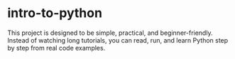 # intro-to-python
This project is designed to be simple, practical, and beginner-friendly. Instead of watching long tutorials, you can read, run, and learn Python step by step from real code examples.
